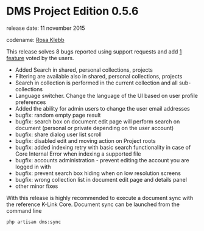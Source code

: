 # DMS Project Edition 0.5.6

release date: 11 november 2015

codename: [Rosa Klebb](https://en.wikipedia.org/wiki/Rosa_Klebb)

This release solves 8 bugs reported using support requests and add [1 feature](http://klink.uservoice.com/forums/303582-k-link-dms/suggestions/9463032-language-buttons-for-switching-between-russian-and) voted by the users.

- Added Search in shared, personal collections, projects
- Filtering are available also in shared, personal collections, projects
- Search in collection is performed in the current collection and all sub-collections
- Language switcher. Change the language of the UI based on user profile preferences
- Added the ability for admin users to change the user email addresses
- bugfix: random empty page result
- bugfix: search box on document edit page will perform search on document (personal or private depending on the user account)
- bugfix: share dialog user list scroll
- bugfix: disabled edit and moving action on Project roots
- bugfix: added indexing retry with basic search functionality in case of Core Internal Error when indexing a supported file
- bugfix: accounts administration - prevent editing the account you are logged in with
- bugfix: prevent search box hiding when on low resolution screens
- bugfix: wrong collection list in document edit page and details panel
- other minor fixes

With this release is highly recommended to execute a document sync with the reference K-Link Core. Document sync can be launched from the command line

```bash
php artisan dms:sync
```

